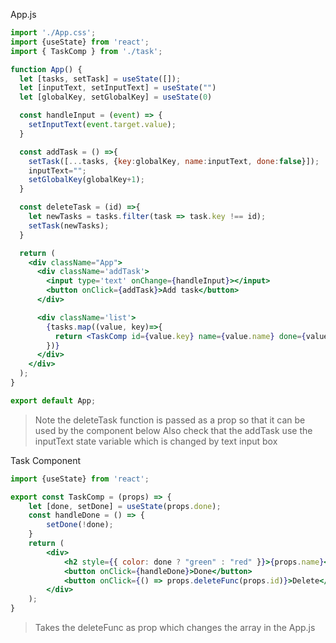 App.js
```jsx
import './App.css';
import {useState} from 'react';
import { TaskComp } from './task';

function App() {
  let [tasks, setTask] = useState([]);
  let [inputText, setInputText] = useState("")
  let [globalKey, setGlobalKey] = useState(0)

  const handleInput = (event) => {
    setInputText(event.target.value);
  }

  const addTask = () =>{
    setTask([...tasks, {key:globalKey, name:inputText, done:false}]);
    inputText="";
    setGlobalKey(globalKey+1);
  }

  const deleteTask = (id) =>{
    let newTasks = tasks.filter(task => task.key !== id);
    setTask(newTasks);
  }

  return (
    <div className="App">
      <div className='addTask'>
        <input type='text' onChange={handleInput}></input>
        <button onClick={addTask}>Add task</button>
      </div>

      <div className='list'>
        {tasks.map((value, key)=>{
          return <TaskComp id={value.key} name={value.name} done={value.done} deleteFunc={deleteTask}/>
        })}
      </div>
    </div>
  );
}

export default App;
```
> Note the deleteTask function is passed as a prop so that it can be used by the component below
> Also check that the addTask use the inputText state variable which is changed by text input box 

Task Component
```jsx
import {useState} from 'react';

export const TaskComp = (props) => {
    let [done, setDone] = useState(props.done);
    const handleDone = () => {
        setDone(!done);
    }
    return (
        <div>
            <h2 style={{ color: done ? "green" : "red" }}>{props.name}</h2>
            <button onClick={handleDone}>Done</button>
            <button onClick={() => props.deleteFunc(props.id)}>Delete</button>
        </div>
    );
}
```
> Takes the deleteFunc as prop which changes the array in the App.js